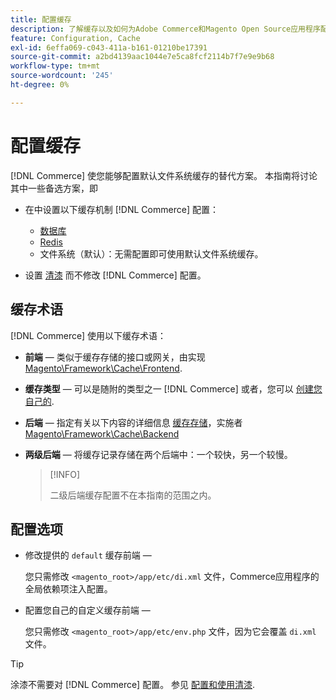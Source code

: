 ```yaml
---
title: 配置缓存
description: 了解缓存以及如何为Adobe Commerce和Magento Open Source应用程序配置缓存机制。
feature: Configuration, Cache
exl-id: 6effa069-c043-411a-b161-01210be17391
source-git-commit: a2bd4139aac1044e7e5ca8fcf2114b7f7e9e9b68
workflow-type: tm+mt
source-wordcount: '245'
ht-degree: 0%

---
```


# 配置缓存

[!DNL Commerce] 使您能够配置默认文件系统缓存的替代方案。 本指南将讨论其中一些备选方案，即

- 在中设置以下缓存机制 [!DNL Commerce] 配置：

   - [数据库](https://developer.adobe.com/commerce/php/development/cache/partial/database-caching/)
   - [Redis](config-redis.md)
   - 文件系统（默认）：无需配置即可使用默认文件系统缓存。

- 设置 [清漆](config-varnish.md) 而不修改 [!DNL Commerce] 配置。

## 缓存术语

[!DNL Commerce] 使用以下缓存术语：

- **前端** — 类似于缓存存储的接口或网关，由实现 [Magento\Framework\Cache\Frontend](https://github.com/magento/magento2/tree/2.4/lib/internal/Magento/Framework/Cache/Frontend).
- **缓存类型** — 可以是随附的类型之一 [!DNL Commerce] 或者，您可以 [创建您自己的](https://developer.adobe.com/commerce/php/development/cache/partial/cache-type/).
- **后端** — 指定有关以下内容的详细信息 [缓存存储](https://framework.zend.com/manual/1.12/en/zend.cache.backends.html)，实施者 [Magento\Framework\Cache\Backend](https://github.com/magento/magento2/tree/2.4/lib/internal/Magento/Framework/Cache/Backend)
- **两级后端** — 将缓存记录存储在两个后端中：一个较快，另一个较慢。

   >[!INFO]
   >
   >二级后端缓存配置不在本指南的范围之内。

## 配置选项

- 修改提供的 `default` 缓存前端 — 

   您只需修改 `<magento_root>/app/etc/di.xml` 文件，Commerce应用程序的全局依赖项注入配置。

- 配置您自己的自定义缓存前端 — 

   您只需修改 `<magento_root>/app/etc/env.php` 文件，因为它会覆盖 `di.xml` 文件。

>[!TIP]
>
>涂漆不需要对 [!DNL Commerce] 配置。 参见 [配置和使用清漆](config-varnish.md).
